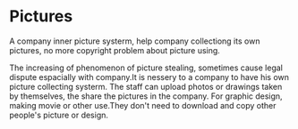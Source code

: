 Pictures 
========

A company inner picture systerm, help company collectiong its own pictures, no more copyright problem about picture using.

The increasing of phenomenon of picture stealing, sometimes cause legal dispute espacially with company.It is nessery to a company to have his own picture collecting systerm.
The staff can upload photos or drawings taken by themselves, the share the pictures in the company. For graphic design, making movie or other use.They don't need to download and copy other people's picture or design.

